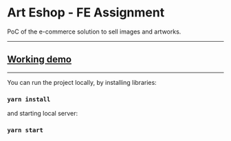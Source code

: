 # Art Eshop - FE Assignment

PoC of the e-commerce solution to sell images and artworks.

---

## [Working demo](https://art-eshop-vpatschka.vercel.app/)

---

You can run the project locally, by installing libraries:

### `yarn install`

and starting local server:

### `yarn start`
